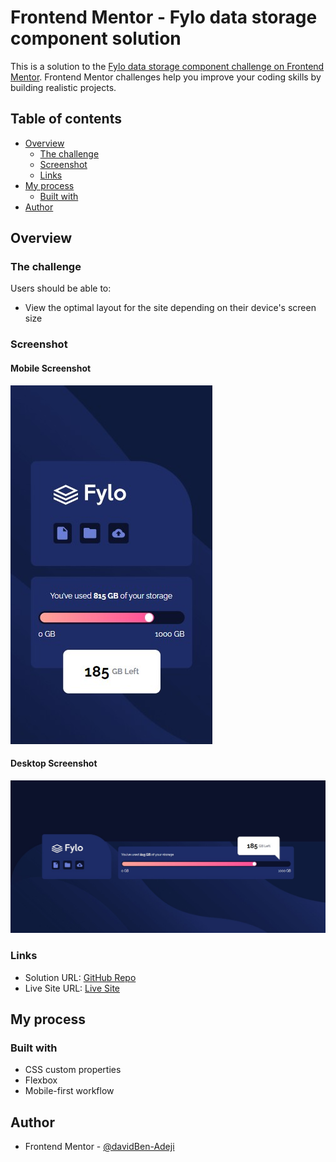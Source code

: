 # Frontend Mentor - Fylo data storage component solution

This is a solution to the [Fylo data storage component challenge on Frontend Mentor](https://www.frontendmentor.io/challenges/fylo-data-storage-component-1dZPRbV5n). Frontend Mentor challenges help you improve your coding skills by building realistic projects. 

## Table of contents

- [Overview](#overview)
  - [The challenge](#the-challenge)
  - [Screenshot](#screenshot)
  - [Links](#links)
- [My process](#my-process)
  - [Built with](#built-with)
- [Author](#author)


## Overview

### The challenge

Users should be able to:

- View the optimal layout for the site depending on their device's screen size

### Screenshot

#### Mobile Screenshot

![Mobile Screenshot](./images/mobile-screenshot.jfif)

#### Desktop Screenshot

![Desktop Screenshot](./images/desktop-screenshot.jfif)

### Links

- Solution URL: [GitHub Repo](https://github.com/davidBen-Adeji/frontend-mentor/tree/main/data_storage_component)
- Live Site URL: [Live Site](https://adorable-sfogliatella-41c997.netlify.app/)

## My process

### Built with

- CSS custom properties
- Flexbox
- Mobile-first workflow


## Author

- Frontend Mentor - [@davidBen-Adeji](https://www.frontendmentor.io/profile/davidBen-Adeji)